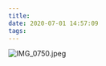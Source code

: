 ```yaml
---
title: 
date: 2020-07-01 14:57:09
tags:
---
```

![IMG_0750.jpeg](https://i.loli.net/2020/07/01/D25p1QEPGYcZzWu.jpg)
